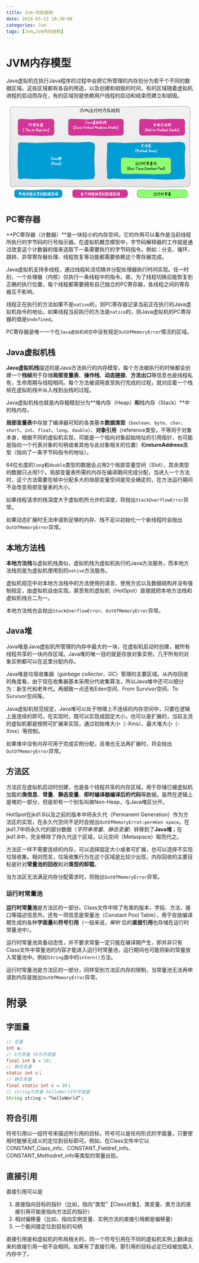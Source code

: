 ```yaml
---
title: Jvm-内存结构
date: 2019-03-12 10:30:00
categories: Jvm
tags: [Jvm,Jvm内存结构]
---
```


# JVM内存模型

Java虚拟机在执行Java程序的过程中会把它所管理的内存划分为若干个不同的数据区域。这些区域都有各自的用途，以及创建和销毁的时间，有的区域随着虚拟机进程的启动而存在，有的区域则是依赖用户线程的启动和结束而建立和销毁。

![JVM运行时内存结构](/imag/QQ20180624-150918.png)

<!--more-->

## PC寄存器

**PC寄存器（计数器）**是一块较小的内存空间，它的作用可以看作是当前线程所执行的字节码的行号指示器。在虚拟机概念模型中，字节码解释器的工作就是通过改变这个计数器的值来选取下一条需要执行的字节码指令。例如：分支、循环、跳转、异常寄存器处理、线程恢复等功能都需要依赖这个寄存器完成。

Java虚拟机支持多线程，通过线程轮流切换并分配处理器执行时间实现。任一时刻，一个处理器（内核）仅执行一条线程中的指令。故，为了线程切换后能恢复到正确的执行位置，每个线程都需要拥有自己独立的PC寄存器，各线程之间的寄存器互不影响。

线程正在执行的方法如果不是`native`的，则PC寄存器记录当前正在执行的Java虚拟机指令的地址。如果线程当前执行的方法是`natice`的，则Java虚拟机的PC寄存器的值是`Undefined`。

PC寄存器是唯一一个在`Java虚拟机规范`中没有规定`OutOfMemoryError`情况的区域。

## Java虚拟机栈

**Java虚拟机栈**描述的是Java方法执行的内存模型，每个方法被执行的时候都会创建一个**栈帧**用于存储**局部变量表**、**操作栈**、**动态链接**、**方法出口**等信息也是线程私有，生命周期与线程相同。每个方法被调用直至执行完成的过程，就对应着一个栈帧在虚拟机栈中从入栈到出栈的过程。

Java虚拟机栈也就是内存粗糙划分为**堆内存（Heap）**和**栈内存（Stack）**中的栈内存。

**局部变量表**中存放了编译器可知的各类基本**数据类型**（`boolean`、`byte`、`char`、`short`、`int`、`float`、`long`、`double`）、**对象引用**（reference类型，不等同于对象本身，根据不同的虚拟机实现，可能是一个指向对象起始地址的引用指针，也可能是指向一个代表对象的句柄或者其他与此对象相关的位置）和**returnAddress**类型（指向了一条字节码指令的地址）。

64位长度的`long`和`double`类型的数据会占用2个局部变量空间（Slot），其余类型的数据只占用1个。局部变量表所需的内存在编译期间完成分配，当进入一个方法时，这个方法需要在帧中分配多大的局部变量空间是完全确定的，在方法运行期间不会改变局部变量表的大小。

如果线程请求的栈深度大于虚拟机所允许的深度，将抛出`StackOverflowError`异常。

如果动态扩展时无法申请到足够的内存、栈不足以初始化一个新线程时会抛出`OutOfMemoryError`异常。

## 本地方法栈

**本地方法栈**与虚拟机栈类似，虚拟机栈为虚拟机执行的Java方法服务，而本地方法栈则是为虚拟机使用到的`native`方法服务。

虚拟机规范中对本地方法栈中的方法使用的语言、使用方式以及数据结构并没有强制规定，由虚拟机自由实现。甚至有的虚拟机（HotSpot）直接就把本地方法栈和虚拟机栈合二为一。

本地方法栈也会抛出`StackOverflowError`、`OutOfMemoryError`异常。

## Java堆

Java堆是Java虚拟机所管理的内存中最大的一块，在虚拟机启动时创建，被所有线程共享的一块内存区域。Java堆的唯一目的就是存放对象实例，几乎所有的对象实例都可以在这里分配内存。

Java堆是垃圾收集器（*garbage collector*、*GC*）管理的主要区域。从内存回收的角度看，由于现在收集器基本采用分代收集算法，所以Java堆中还可以细分为：新生代和老年代。再细致一点还有Eden空间、From Survivor空间、To Survivor空间等。

Java虚拟机规范规定，Java堆可以处于物理上不连续的内存空间中，只要在逻辑上是连续的即可。在实现时，既可以实现成固定大小，也可以是扩展的，当前主流的虚拟机都是按照可扩展来实现，通过初始堆大小（-Xms）、最大堆大小（-Xmx）等控制。

如果堆中没有内存可用于完成实例分配，且堆也无法再扩展时，将会抛出`OutOfMemoryError`异常。

## 方法区

方法区在虚拟机启动时创建，也是各个线程共享的内存区域，用于存储已被虚拟机加载的**类信息**、**常量**、**静态变量**、**即时编译器编译后的代码**等数据。虽然在逻辑上是堆的一部分，但是却有一个别名叫做Non-Heap，与Java堆区分开。

HotSpot在jkd1.6以及之前的版本中将永久代（Permanent Generation）作为方法区的实现，在永久代空间不足时会抛出`OutOfMemoryErrot:permGen space`。在jkd1.7中将永久代的部分数据（*字符串常量*、*静态变量*）转移到了**Java堆**；在jkd1.8中，完全移除了持久代这个区域，以元空间（Metaspace）取而代之。

方法区一样不需要连续的内存，可以选择固定大小或者可扩展，也可以选择不实现垃圾收集。相对而言，垃圾收集行为在这个区域是比较少出现，内存回收的主要目标是针对**常量池的回收**和对**类型的卸载**。

当方法区无法满足内存分配需求时，将抛出`OutOfMemoryError`异常。

### 运行时常量池

**运行时常量池**是方法区的一部分。Class文件中除了有类的版本、字段、方法、接口等描述信息外，还有一项信息是常量池（Constant Pool Table），用于存放编译期生成的各种**字面量**和**符号引用**（一般来说，*解析* 后的**直接引用**也存储在运行时常量池中）。

运行时常量池具备动态性，并不要求常量一定只能在编译期产生，即并非只有Class文件中常量池的内容才能进入运行时常量池，运行期间也可能将新的常量放入常量池中。例如`String`类中的`intern()`方法。

运行时常量池是方法区的一部分，同样受到方法区内存的限制，当常量池无法再申请到内存是抛出`OutOfMemoryError`异常。

# 附录

## 字面量

```Java
// 变量 
int a;
// b为常量 10为字面量
final int b = 10; 
// 静态变量
static int c；
// 静态常量
final static int c = 10；
// string为常量 helloWorld为字面量
String string = “helloWorld”；
```

## 符合引用

符号引用以一组符号来描述所引用的目标，符号可以是任何形式的字面量，只要使用时能够无歧义的定位到目标即可。例如，在Class文件中它以CONSTANT_Class_info、CONSTANT_Fieldref_info、CONSTANT_Methodref_info等类型的常量出现。

## 直接引用

直接引用可以是

1. 直接指向目标的指针（比如，指向“类型”【Class对象】、类变量、类方法的直接引用可能是指向方法区的指针）
2. 相对偏移量（比如，指向实例变量、实例方法的直接引用都是偏移量）
3. 一个能间接定位到目标的句柄

直接引用是和虚拟机的布局相关的，同一个符号引用在不同的虚拟机实例上翻译出来的直接引用一般不会相同。如果有了直接引用，那引用的目标必定已经被加载入内存中了。

  